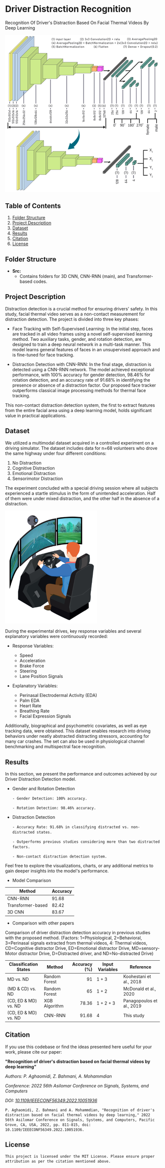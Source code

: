 # Driver Distraction Recognition
Recognition Of Driver's Distraction Based On Facial Thermal Videos By Deep Learning 

![Algorithm Image](Images/algorithm.jpg)


## Table of Contents
1. [Folder Structure](#folder-structure)
2. [Project Description](#project-description)
3. [Dataset](#dataset)
4. [Results](#results)
5. [Citation](#Citation)
6. [License](#license)



## Folder Structure

- **Src:**
  - Contains folders for 3D CNN, CNN-RNN (main), and Transformer-based codes.



## Project Description

Distraction detection is a crucial method for ensuring drivers' safety. In this study, facial thermal video serves as a non-contact measurement for distraction detection. The project is divided into three key phases:

* Face Tracking with Self-Supervised Learning: In the initial step, faces are tracked in all video frames using a novel self-supervised learning method. Two auxiliary tasks, gender, and rotation detection, are designed to train a deep neural network in a multi-task manner. This model learns general features of faces in an unsupervised approach and is fine-tuned for face tracking.

* Distraction Detection with CNN-RNN: In the final stage, distraction is detected using a CNN-RNN network. The model achieved exceptional performance, with 100% accuracy for gender detection, 98.46% for rotation detection, and an accuracy rate of 91.68% in identifying the presence or absence of a distraction factor. Our proposed face tracker outperforms classical image processing methods for thermal face tracking.

This non-contact distraction detection system, the first to extract features from the entire facial area using a deep learning model, holds significant value in practical applications.



## Dataset

We utilized a multimodal dataset acquired in a controlled experiment on a driving simulator. The dataset includes data for n=68 volunteers who drove the same highway under four different conditions:

1. No Distraction
2. Cognitive Distraction
3. Emotional Distraction
4. Sensorimotor Distraction

The experiment concluded with a special driving session where all subjects experienced a startle stimulus in the form of unintended acceleration. Half of them were under mixed distraction, and the other half in the absence of a distraction. 

<img src="Images/dataset.jpg" alt="Algorithm Image" width="300" />

During the experimental drives, key response variables and several explanatory variables were continuously recorded:

* Response Variables:
  - Speed
  - Acceleration
  - Brake Force
  - Steering
  - Lane Position Signals
  

* Explanatory Variables:
  - Perinasal Electrodermal Activity (EDA)
  - Palm EDA
  - Heart Rate
  - Breathing Rate
  - Facial Expression Signals

Additionally, biographical and psychometric covariates, as well as eye tracking data, were obtained. This dataset enables research into driving behaviors under neatly abstracted distracting stressors, accounting for many car crashes. The set can also be used in physiological channel benchmarking and multispectral face recognition.


## Results

In this section, we present the performance and outcomes achieved by our Driver Distraction Detection model.

* Gender and Rotation Detection

  `- Gender Detection: 100% accuracy.`

  `- Rotation Detection: 98.46% accuracy.`


* Distraction Detection

  `- Accuracy Rate: 91.68% in classifying distracted vs. non-distracted states.`

  `- Outperforms previous studies considering more than two distracted factors.`
  
  `- Non-contact distraction detection system.`


Feel free to explore the visualizations, charts, or any additional metrics to gain deeper insights into the model's performance.

* Model Comparison

| Method              | Accuracy |
|---------------------|----------|
| CNN-RNN             | 91.68    |
| Transformer-based  | 82.42    |
| 3D CNN              | 83.67    |

* Comparison with other papers

Comparison of driver distraction detection accuracy in previous studies with the proposed method. (Factors: 1=Physiological, 2=Behavioral, 3=Perinasal signals extracted from thermal videos, 4: Thermal videos, CD=Cognitive distractor Drive, ED=Emotional distractor Drive, MD=sensory-Motor distractor Drive, D=Distracted driver, and ND=No-distracted Drive)

| Classification States     | Method            | Accuracy (%) | Input Variables | Reference                   |
|---------------------------|-------------------|--------------:|-----------------|-----------------------------|
| MD vs. ND                 | Random Forest     |           91   | 1 + 3           | Koohestani et al., 2018    |
| (MD & CD) vs. ND          | Random Forest     |           65   | 1 + 2           | McDonald et al., 2020      |
| (CD, ED & MD) vs. ND       | XGB Algorithm     |        78.36   | 1 + 2 + 3       | Panagopoulos et al., 2019  |
| (CD, ED & MD) vs. ND       | CNN-RNN           |        91.68   | 4               | This study                  |


## Citation

If you use this codebase or find the ideas presented here useful for your work, please cite our paper:

**"Recognition of driver's distraction based on facial thermal videos by deep learning"**

*Authors: P. Aghaomidi, Z. Bahmani, A. Mohammdian*

*Conference: 2022 56th Asilomar Conference on Signals, Systems, and Computers*

*DOI: [10.1109/IEEECONF56349.2022.10051936](https://doi.org/10.1109/IEEECONF56349.2022.10051936)*

```text
P. Aghaomidi, Z. Bahmani and A. Mohammdian, "Recognition of driver's distraction based on facial thermal videos by deep learning," 2022 56th Asilomar Conference on Signals, Systems, and Computers, Pacific Grove, CA, USA, 2022, pp. 811-815, doi: 10.1109/IEEECONF56349.2022.10051936.
```



## License
```
This project is licensed under the MIT License. Please ensure proper attribution as per the citation mentioned above.
```
